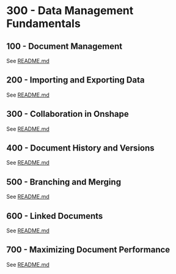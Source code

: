 # 300 - Data Management Fundamentals

## 100 - Document Management

See [README.md](./100/README.md)

## 200 - Importing and Exporting Data

See [README.md](./200/README.md)

## 300 - Collaboration in Onshape

See [README.md](./300/README.md)

## 400 - Document History and Versions

See [README.md](./400/README.md)

## 500 - Branching and Merging

See [README.md](./500/README.md)

## 600 - Linked Documents

See [README.md](./600/README.md)

## 700 - Maximizing Document Performance

See [README.md](./700/README.md)
